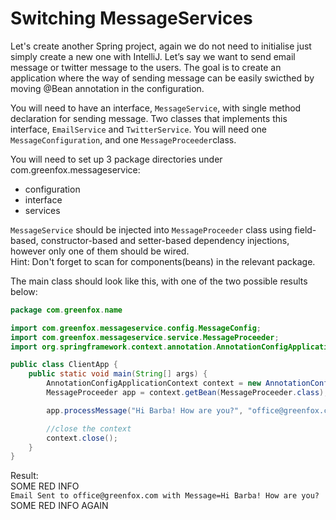 # Switching MessageServices

Let's create another Spring project, again we do not need to initialise just simply create a new one with IntelliJ.
Let’s say we want to send email message or twitter message to the users. The goal is to create an application where the way of sending message can be easily swicthed by moving @Bean annotation in the configuration.

You will need to have an interface, `MessageService`, with single method declaration for sending message.
Two classes that implements this interface, `EmailService` and `TwitterService`. You will need one `MessageConfiguration`, and one `MessageProceeder`class.

You will need to set up 3 package directories under com.greenfox.messageservice:
- configuration
- interface
- services

`MessageService` should be injected into `MessageProceeder` class using field-based, constructor-based and setter-based dependency injections, however only one of them should be wired.</br>
Hint: Don't forget to scan for components(beans) in the relevant package.

The main class should look like this, with one of the two possible results below:
```java
package com.greenfox.name

import com.greenfox.messageservice.config.MessageConfig;
import com.greenfox.messageservice.service.MessageProceeder;
import org.springframework.context.annotation.AnnotationConfigApplicationContext;

public class ClientApp {
    public static void main(String[] args) {
        AnnotationConfigApplicationContext context = new AnnotationConfigApplicationContext(MessageConfig.class);
        MessageProceeder app = context.getBean(MessageProceeder.class);

        app.processMessage("Hi Barba! How are you?", "office@greenfox.com");

        //close the context
        context.close();
    }
}
```
Result:</br>
SOME RED INFO</br>
`Email Sent to office@greenfox.com with Message=Hi Barba! How are you?`</br>
SOME RED INFO AGAIN
